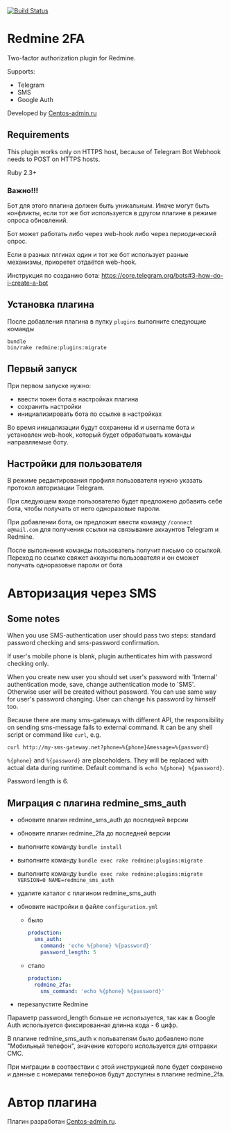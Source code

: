 [![Build Status](https://travis-ci.org/centosadmin/redmine_2fa.svg?branch=master)](https://travis-ci.org/centosadmin/redmine_2fa)

# Redmine 2FA

Two-factor authorization plugin for Redmine.

Supports:
* Telegram
* SMS
* Google Auth

Developed by [Centos-admin.ru](https://centos-admin.ru/)

## Requirements

This plugin works only on HTTPS host, because of Telegram Bot Webhook needs to POST on HTTPS hosts.

Ruby 2.3+

### Важно!!!

Бот для этого плагина должен быть уникальным. Иначе могут быть конфликты, если тот же бот используется в другом плагине в режиме опроса обновлений.

Бот может работать либо через web-hook либо через периодический опрос.

Если в разных плгинах один и тот же бот использует разные механизмы, приоретет отдаётся web-hook.

Инструкция по созданию бота: https://core.telegram.org/bots#3-how-do-i-create-a-bot

## Установка плагина

После добавления плагина в пупку `plugins` выполните следующие команды
```
bundle
bin/rake redmine:plugins:migrate
```

## Первый запуск

При первом запуске нужно: 
* ввести токен бота в настройках плагина
* сохранить настройки
* инициализировать бота по ссылке в настройках

Во время иницализации будут сохранены id и username бота и установлен web-hook, который будет обрабатывать команды направляемые боту.

## Настройки для пользователя

В режиме редактирования профиля пользователя нужно указать протокол авторизации Telegram.

При следующем входе пользователю будет предложено добавить себе бота, чтобы получать от него одноразовые пароли.

При добавлении бота, он предложит ввести команду `/connect e@mail.com` для получения ссылки на связывание аккаунтов Telegram и Redmine.

После выполнения команды пользователь получит письмо со ссылкой.
Переход по ссылке свяжет аккаунты пользователя и он сможет получать одноразовые пароли от бота

# Авторизация через SMS

## Some notes

When you use SMS-authentication user should pass two steps: standard password checking and sms-password confirmation.

If user's mobile phone is blank, plugin authenticates him with password checking only.

When you create new user you should set user's password with 'Internal' authentication mode, save, change authentication mode to 'SMS'. Otherwise user will be created without password. You can use same way for user's password changing. User can change his password by himself too.

Because there are many sms-gateways with different API, the responsibility on sending sms-message falls to external command. It can be any shell script or command like `curl`, e.g.
```
curl http://my-sms-gateway.net?phone=%{phone}&message=%{password}
```
`%{phone}` and `%{password}` are placeholders. They will be replaced with actual data during runtime. Default command is `echo %{phone} %{password}`.

Password length is 6.

## Миграция с плагина redmine_sms_auth

* обновите плагин redmine_sms_auth до последней версии
* обновите плагин redmine_2fa до последней версии
* выполните команду `bundle install`
* выполните команду `bundle exec rake redmine:plugins:migrate`
* выполните команду `bundle exec rake redmine:plugins:migrate VERSION=0 NAME=redmine_sms_auth`
* удалите каталог с плагином redmine_sms_auth
* обновите настройки в файле `configuration.yml`
  * было
    ```yaml
    production:
      sms_auth:
        command: 'echo %{phone} %{password}'
        password_length: 5
    ```
  * стало
    ```yaml
    production:
      redmine_2fa:
        sms_command: 'echo %{phone} %{password}'
    ```

* перезапустите Redmine

Параметр password_length больше не используется, так как в Google Auth используется фиксированная длинна кода - 6 цифр.

В плагине redmine_sms_auth к польвателям было добавлено поле "Мобильный телефон", значение которого используется для 
отправки СМС.

При миграции в соотвествии с этой инструкцией поле будет сохранено и данные с номерами телефонов будут доступны в 
плагине redmine_2fa.


# Автор плагина

Плагин разработан [Centos-admin.ru](http://centos-admin.ru/).


